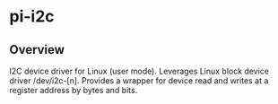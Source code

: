 # pi-i2c
## Overview
I2C device driver for Linux (user mode). Leverages Linux block device driver /dev/i2c-[n]. Provides a wrapper for device read and writes at a register address by bytes and bits.